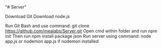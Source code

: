 "# Server" 

Download Git
Download node.js

Run Git Bash and use command: git clone https://github.com/mealabs/Server.git
Open cmd within folder and run npm init
Then run npm install package json
Run server using command: node app.js or nodemon app.js if nodemon installed
